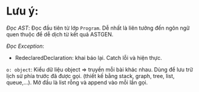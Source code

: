 # Lưu ý:
*Đọc AST*: Đọc đầu tiên từ lớp `Program`. Dễ nhất là liên tưởng đến ngôn ngữ quen  thuộc để dễ dịch từ kết quả ASTGEN.

*Đọc Exception*:
* RedeclaredDeclaration: khai báo lại. Catch lỗi và hiện thực.

`o: object`: Kiểu dữ liệu object => truyền mỗi bài khác nhau. Dùng để lưu trữ lịch sử phía trước đã được gọi. (thiết kế bằng stack, graph, tree, list, queue,...). Mở đầu là list rỗng và append vào mỗi lần gọi.